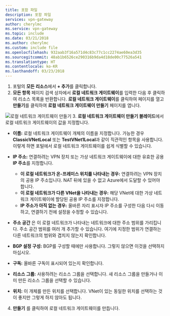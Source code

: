 ```yaml
---
title: 포함 파일
description: 포함 파일
services: vpn-gateway
author: cherylmc
ms.service: vpn-gateway
ms.topic: include
ms.date: 03/21/2018
ms.author: cherylmc
ms.custom: include file
ms.openlocfilehash: 932aab3f16a571d4c83c77c1cc2274ae60ea3d35
ms.sourcegitcommit: 48ab1b6526ce290316b9da4d18de00c77526a541
ms.translationtype: HT
ms.contentlocale: ko-KR
ms.lasthandoff: 03/23/2018
---
```

1. 포털의 **모든 리소스**에서 **+ 추가**를 클릭합니다.
2. **모든 항목** 페이지 검색 상자에서 **로컬 네트워크 게이트웨이**를 입력한 다음 후 클릭하여 리소스 목록을 반환합니다. **로컬 네트워크 게이트웨이**를 클릭하여 페이지를 열고 **만들기**를 클릭하여 **로컬 네트워크 게이트웨이 만들기** 페이지를 엽니다.

  ![로컬 네트워크 게이트웨이 만들기](./media/vpn-gateway-add-lng-rm-portal-include/lng.png)
3. **로컬 네트워크 게이트웨이 만들기 블레이드**에서 로컬 네트워크 게이트웨이의 값을 지정합니다.

  - **이름:** 로컬 네트워크 게이트웨이 개체의 이름을 지정합니다. 가능한 경우 **ClassicVNetLocal** 또는 **TestVNet1Local**과 같이 직관적인 항목을 사용합니다. 이렇게 하면 포털에서 로컬 네트워크 게이트웨이를 쉽게 식별할 수 있습니다.
  - **IP 주소:** 연결하려는 VPN 장치 또는 가상 네트워크 게이트웨이에 대한 유효한 공용 **IP 주소**를 지정합니다.

    * **이 로컬 네트워크가 온-프레미스 위치를 나타내는 경우:** 연결하려는 VPN 장치의 공용 IP 주소입니다. NAT 뒤에 있을 수 없고 Azure에서 도달할 수 있어야 합니다.
    * **이 로컬 네트워크가 다른 VNet을 나타내는 경우:** 해당 VNet에 대한 가상 네트워크 게이트웨이에 할당된 공용 IP 주소를 지정합니다.
    * **IP 주소가 아직 없는 경우:** 올바른 자리 표시자 IP 주소를 구성한 다음 다시 이동하고, 연결하기 전에 설정을 수정할 수 있습니다.
  - **주소 공간** 은 이 로컬 네트워크가 나타내는 네트워크에 대한 주소 범위를 가리킵니다. 주소 공간 범위를 여러 개 추가할 수 있습니다. 여기에 지정한 범위가 연결하는 다른 네트워크의 범위와 겹치지 않는지 확인합니다.
  - **BGP 설정 구성:** BGP를 구성할 때에만 사용합니다. 그렇지 않으면 이것을 선택하지 마십시오.
  - **구독:** 올바른 구독이 표시되어 있는지 확인합니다.
  - **리소스 그룹:** 사용하려는 리소스 그룹을 선택합니다. 새 리소스 그룹을 만들거나 이미 만든 리소스 그룹을 선택할 수 있습니다.
  - **위치:** 이 개체를 만든 위치를 선택합니다. VNet이 있는 동일한 위치를 선택하는 것이 좋지만 그렇게 하지 않아도 됩니다.
4. **만들기** 를 클릭하여 로컬 네트워크 게이트웨이를 만듭니다.